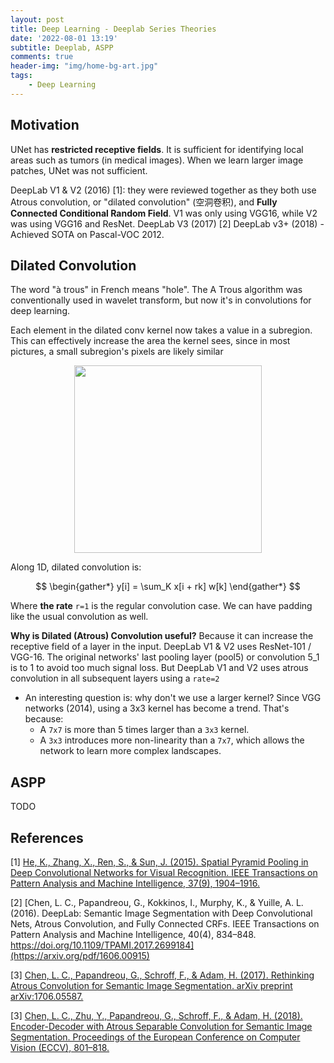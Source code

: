 ```yaml
---
layout: post
title: Deep Learning - Deeplab Series Theories
date: '2022-08-01 13:19'
subtitle: Deeplab, ASPP
comments: true
header-img: "img/home-bg-art.jpg"
tags:
    - Deep Learning
---
```


## Motivation

UNet has **restricted receptive fields**. It is sufficient for identifying local areas such as tumors (in medical images). When we learn larger image patches, UNet was not sufficient.

DeepLab V1 & V2 (2016) [1]: they were reviewed together as they both use Atrous convolution, or "dilated convolution" (空洞卷积), and **Fully Connected Conditional Random Field**. V1 was only using VGG16, while V2 was using VGG16 and ResNet.
DeepLab V3 (2017) [2]
DeepLab v3+ (2018) - Achieved SOTA on Pascal-VOC 2012.

## Dilated Convolution

The word "à trous" in French means "hole". The A Trous algorithm was conventionally used in wavelet transform, but now it's in convolutions for deep learning.

Each element in the dilated conv kernel now takes a value in a subregion. This can effectively increase the area the kernel sees, since in most pictures, a small subregion's pixels are likely similar

<div style="text-align: center;">
    <p align="center">
       <figure>
            <img src="https://github.com/user-attachments/assets/e14d5e18-6eb2-4cff-9d03-97ad9240988e" height="300" alt=""/>
       </figure>
    </p>
</div>

Along 1D, dilated convolution is:

$$
\begin{gather*}
y[i] = \sum_K x[i + rk] w[k]
\end{gather*}
$$

Where **the rate** `r=1` is the regular convolution case. We can have padding like the usual convolution as well.

**Why is Dilated (Atrous) Convolution useful?** Because it can increase the receptive field of a layer in the input. DeepLab V1 & V2 uses ResNet-101 / VGG-16. The original networks' last pooling layer (pool5) or convolution 5_1 is to 1 to avoid too much signal loss. But DeepLab V1 and V2 uses atrous convolution in all subsequent layers using a `rate=2`

- An interesting question is: why don't we use a larger kernel? Since VGG networks (2014), using a 3x3 kernel has become a trend. That's because:
    - A `7x7` is more than 5 times larger than a `3x3` kernel.
    - A `3x3` introduces more non-linearity than a `7x7`, which allows the network to learn more complex landscapes.

## ASPP

TODO

## References

[1] [He, K., Zhang, X., Ren, S., & Sun, J. (2015). Spatial Pyramid Pooling in Deep Convolutional Networks for Visual Recognition. IEEE Transactions on Pattern Analysis and Machine Intelligence, 37(9), 1904–1916.](https://arxiv.org/pdf/1406.4729)

[2] [Chen, L. C., Papandreou, G., Kokkinos, I., Murphy, K., & Yuille, A. L. (2016). DeepLab: Semantic Image Segmentation with Deep Convolutional Nets, Atrous Convolution, and Fully Connected CRFs. IEEE Transactions on Pattern Analysis and Machine Intelligence, 40(4), 834–848. https://doi.org/10.1109/TPAMI.2017.2699184](https://arxiv.org/pdf/1606.00915)

[3] [Chen, L. C., Papandreou, G., Schroff, F., & Adam, H. (2017). Rethinking Atrous Convolution for Semantic Image Segmentation. arXiv preprint arXiv:1706.05587.](https://arxiv.org/pdf/1706.05587) 

[3] [Chen, L. C., Zhu, Y., Papandreou, G., Schroff, F., & Adam, H. (2018). Encoder-Decoder with Atrous Separable Convolution for Semantic Image Segmentation. Proceedings of the European Conference on Computer Vision (ECCV), 801–818.](https://arxiv.org/pdf/1802.02611)